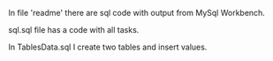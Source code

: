 In file 'readme' there are sql code with output from MySql Workbench.

sql.sql file has a code with all tasks.

In TablesData.sql I create two tables and insert values.




